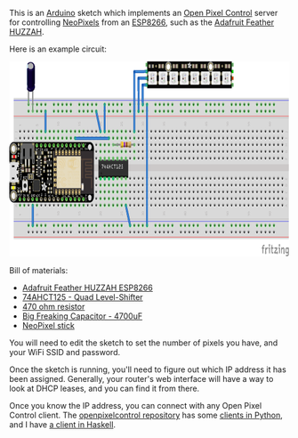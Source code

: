 This is an [Arduino][1] sketch which implements an
[Open Pixel Control][2] server for controlling [NeoPixels][3] from an
[ESP8266][5], such as the [Adafruit Feather HUZZAH][4].

Here is an example circuit:

<img src="breadboard.png" width="800" height="350" alt="Breadboard with ESP8266 Feather and level shifter" />

Bill of materials:

* [Adafruit Feather HUZZAH ESP8266][4]
* [74AHCT125 - Quad Level-Shifter][6]
* [470 ohm resistor][7]
* [Big Freaking Capacitor - 4700uF][8]
* [NeoPixel stick][9]

You will need to edit the sketch to set the number of pixels you have,
and your WiFi SSID and password.

Once the sketch is running, you'll need to figure out which IP address
it has been assigned.  Generally, your router's web interface will
have a way to look at DHCP leases, and you can find it from there.

Once you know the IP address, you can connect with any Open Pixel
Control client.  The [openpixelcontrol repository][10] has some
[clients in Python][11], and I have [a client in Haskell][12].

[1]: https://www.arduino.cc/
[2]: http://openpixelcontrol.org/
[3]: https://www.adafruit.com/category/168
[4]: https://www.adafruit.com/products/2821
[5]: https://github.com/esp8266/Arduino
[6]: https://www.adafruit.com/products/1787
[7]: https://www.adafruit.com/products/2781
[8]: https://www.adafruit.com/products/1589
[9]: https://www.adafruit.com/products/1426
[10]: https://github.com/zestyping/openpixelcontrol/
[11]: https://github.com/zestyping/openpixelcontrol/tree/master/python
[12]: https://github.com/ppelleti/hs-opc-client
